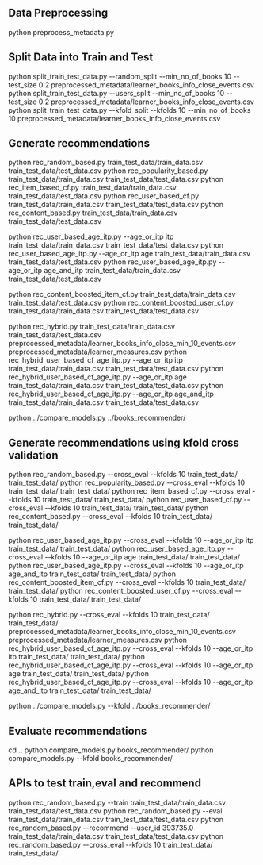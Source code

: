 ## Data Preprocessing
python preprocess_metadata.py

## Split Data into Train and Test
python split_train_test_data.py --random_split --min_no_of_books 10 --test_size 0.2 preprocessed_metadata/learner_books_info_close_events.csv
python split_train_test_data.py --users_split --min_no_of_books 10 --test_size 0.2 preprocessed_metadata/learner_books_info_close_events.csv
python split_train_test_data.py --kfold_split --kfolds 10 --min_no_of_books 10 preprocessed_metadata/learner_books_info_close_events.csv


## Generate recommendations
python rec_random_based.py train_test_data/train_data.csv train_test_data/test_data.csv
python rec_popularity_based.py train_test_data/train_data.csv train_test_data/test_data.csv
python rec_item_based_cf.py train_test_data/train_data.csv train_test_data/test_data.csv
python rec_user_based_cf.py train_test_data/train_data.csv train_test_data/test_data.csv
python rec_content_based.py train_test_data/train_data.csv train_test_data/test_data.csv

python rec_user_based_age_itp.py --age_or_itp itp train_test_data/train_data.csv train_test_data/test_data.csv
python rec_user_based_age_itp.py --age_or_itp age train_test_data/train_data.csv train_test_data/test_data.csv
python rec_user_based_age_itp.py --age_or_itp age_and_itp train_test_data/train_data.csv train_test_data/test_data.csv

python rec_content_boosted_item_cf.py train_test_data/train_data.csv train_test_data/test_data.csv
python rec_content_boosted_user_cf.py train_test_data/train_data.csv train_test_data/test_data.csv

python rec_hybrid.py train_test_data/train_data.csv train_test_data/test_data.csv preprocessed_metadata/learner_books_info_close_min_10_events.csv preprocessed_metadata/learner_measures.csv
python rec_hybrid_user_based_cf_age_itp.py --age_or_itp itp train_test_data/train_data.csv train_test_data/test_data.csv
python rec_hybrid_user_based_cf_age_itp.py --age_or_itp age train_test_data/train_data.csv train_test_data/test_data.csv
python rec_hybrid_user_based_cf_age_itp.py --age_or_itp age_and_itp train_test_data/train_data.csv train_test_data/test_data.csv

python ../compare_models.py ../books_recommender/

## Generate recommendations using kfold cross validation
python rec_random_based.py --cross_eval --kfolds 10 train_test_data/ train_test_data/
python rec_popularity_based.py --cross_eval --kfolds 10 train_test_data/ train_test_data/
python rec_item_based_cf.py --cross_eval --kfolds 10 train_test_data/ train_test_data/
python rec_user_based_cf.py --cross_eval --kfolds 10 train_test_data/ train_test_data/
python rec_content_based.py --cross_eval --kfolds 10 train_test_data/ train_test_data/

python rec_user_based_age_itp.py --cross_eval --kfolds 10 --age_or_itp itp train_test_data/ train_test_data/
python rec_user_based_age_itp.py --cross_eval --kfolds 10 --age_or_itp age train_test_data/ train_test_data/
python rec_user_based_age_itp.py --cross_eval --kfolds 10 --age_or_itp age_and_itp train_test_data/ train_test_data/
python rec_content_boosted_item_cf.py --cross_eval --kfolds 10 train_test_data/ train_test_data/
python rec_content_boosted_user_cf.py --cross_eval --kfolds 10 train_test_data/ train_test_data/

python rec_hybrid.py --cross_eval --kfolds 10 train_test_data/ train_test_data/ preprocessed_metadata/learner_books_info_close_min_10_events.csv preprocessed_metadata/learner_measures.csv
python rec_hybrid_user_based_cf_age_itp.py --cross_eval --kfolds 10 --age_or_itp itp train_test_data/ train_test_data/
python rec_hybrid_user_based_cf_age_itp.py --cross_eval --kfolds 10 --age_or_itp age train_test_data/ train_test_data/
python rec_hybrid_user_based_cf_age_itp.py --cross_eval --kfolds 10 --age_or_itp age_and_itp train_test_data/ train_test_data/

python ../compare_models.py --kfold ../books_recommender/

## Evaluate recommendations
cd ..
python compare_models.py books_recommender/
python compare_models.py --kfold books_recommender/

## APIs to test train,eval and recommend
python rec_random_based.py --train train_test_data/train_data.csv train_test_data/test_data.csv
python rec_random_based.py --eval train_test_data/train_data.csv train_test_data/test_data.csv
python rec_random_based.py --recommend --user_id 393735.0 train_test_data/train_data.csv train_test_data/test_data.csv
python rec_random_based.py --cross_eval --kfolds 10 train_test_data/ train_test_data/
